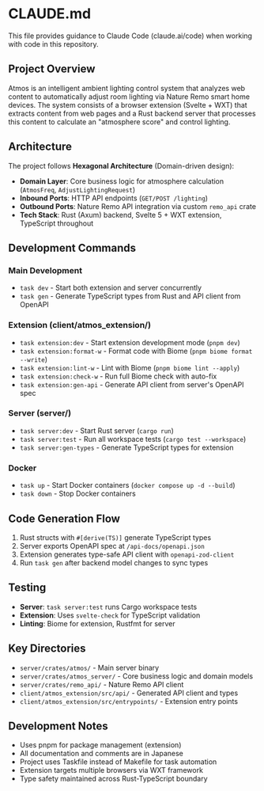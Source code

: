 # CLAUDE.md

This file provides guidance to Claude Code (claude.ai/code) when working with code in this repository.

## Project Overview

Atmos is an intelligent ambient lighting control system that analyzes web content to automatically adjust room lighting via Nature Remo smart home devices. The system consists of a browser extension (Svelte + WXT) that extracts content from web pages and a Rust backend server that processes this content to calculate an "atmosphere score" and control lighting.

## Architecture

The project follows **Hexagonal Architecture** (Domain-driven design):

- **Domain Layer**: Core business logic for atmosphere calculation (`AtmosFreq`, `AdjustLightingRequest`)
- **Inbound Ports**: HTTP API endpoints (`GET/POST /lighting`)
- **Outbound Ports**: Nature Remo API integration via custom `remo_api` crate
- **Tech Stack**: Rust (Axum) backend, Svelte 5 + WXT extension, TypeScript throughout

## Development Commands

### Main Development
- `task dev` - Start both extension and server concurrently
- `task gen` - Generate TypeScript types from Rust and API client from OpenAPI

### Extension (client/atmos_extension/)
- `task extension:dev` - Start extension development mode (`pnpm dev`)
- `task extension:format-w` - Format code with Biome (`pnpm biome format --write`)
- `task extension:lint-w` - Lint with Biome (`pnpm biome lint --apply`)
- `task extension:check-w` - Run full Biome check with auto-fix
- `task extension:gen-api` - Generate API client from server's OpenAPI spec

### Server (server/)
- `task server:dev` - Start Rust server (`cargo run`)
- `task server:test` - Run all workspace tests (`cargo test --workspace`)
- `task server:gen-types` - Generate TypeScript types for extension

### Docker
- `task up` - Start Docker containers (`docker compose up -d --build`)
- `task down` - Stop Docker containers

## Code Generation Flow

1. Rust structs with `#[derive(TS)]` generate TypeScript types
2. Server exports OpenAPI spec at `/api-docs/openapi.json`
3. Extension generates type-safe API client with `openapi-zod-client`
4. Run `task gen` after backend model changes to sync types

## Testing

- **Server**: `task server:test` runs Cargo workspace tests
- **Extension**: Uses `svelte-check` for TypeScript validation
- **Linting**: Biome for extension, Rustfmt for server

## Key Directories

- `server/crates/atmos/` - Main server binary
- `server/crates/atmos_server/` - Core business logic and domain models
- `server/crates/remo_api/` - Nature Remo API client
- `client/atmos_extension/src/api/` - Generated API client and types
- `client/atmos_extension/src/entrypoints/` - Extension entry points

## Development Notes

- Uses pnpm for package management (extension)
- All documentation and comments are in Japanese
- Project uses Taskfile instead of Makefile for task automation
- Extension targets multiple browsers via WXT framework
- Type safety maintained across Rust-TypeScript boundary
